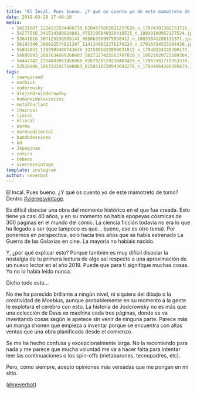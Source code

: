 ```yaml
---
title: "El Incal. Pues bueno. ¿Y qué os cuento yo de este mamotreto de tomo? Dentro #viernesvintage"
date: 2019-03-29 17:46:16
media: 
  - 54231687_1224222034408730_6284575052021257626_n_17974391302233716.jpg
  - 54277556_341514369819881_4753195049320418515_n_18030189952127524.jpg
  - 53641618_307123239905142_965863309975858412_n_18033841288111371.jpg
  - 56197340_398922574021297_1141349652276176224_n_17916434533294438.jpg
  - 55842852_1393993400743676_3215805622888031812_n_17940224320300177.jpg
  - 54800693_2607634689268487_5827327425563707010_n_18021020722189384.jpg
  - 54447242_2254683861456968_8267926519230403429_n_17865581719353310.jpg
  - 53526806_1063322917188883_8158518720943042276_n_17844564289395674.jpg
tags: 
  - jeangiraud
  - morbius
  - jodorowsky
  - alejandrojodorowsky
  - humanoidesassocies
  - metalhurlant
  - theincal
  - lincal
  - elincal
  - norma
  - normaeditorial
  - bandedessinee
  - bd
  - 24paginas
  - comics
  - tebeos
  - viernesvintage
template: instagram
author: neverbot
---
```


El Incal. Pues bueno. ¿Y qué os cuento yo de este mamotreto de tomo? Dentro [#viernesvintage](/tags/viernesvintage).


Es difícil disociar una obra del momento histórico en el que fue creada. Esto tiene ya casi 40 años, y en su momento no había epopeyas cósmicas de 300 páginas en el mundo del cómic. La ciencia ficción todavía no era lo que ha llegado a ser (que tampoco es que... bueno, ese es otro tema). Por ponernos en perspectiva, solo hacía tres años que se había estrenado La Guerra de las Galaxias en cine. La mayoría no habíais nacido.


Y, ¿por qué explicar esto? Porque también es muy difícil disociar la nostalgia de tu primera lectura de algo así respecto a una aproximación de un nuevo lector en el año 2019. Puede que para ti signifique muchas cosas. Yo no lo había leído nunca.


Dicho todo esto...


No me ha parecido brillante a ningún nivel, ni siquiera del dibujo o la creatividad de Moebius, aunque probablemente en su momento a la gente le explotara el cerebro con esto. La historia de Jodorowsky no es más que una colección de Deus ex machina cada tres páginas, donde se va inventando cosas según le apetece sin venir de ninguna parte. Parece más un manga shonen que empieza a inventar porque se encuentra con altas ventas que una obra planificada desde el comienzo.


Se me ha hecho confusa y excepcionalmente larga. No la recomiendo para nada y me parece que mucha voluntad me va a hacer falta para intentar leer las continuaciones o los spin-offs (metabarones, tecnopadres, etc).


Pero, como siempre, acepto opiniones más versadas que me pongan en mi sitio.


([@neverbot](https://instagram.com/neverbot))
